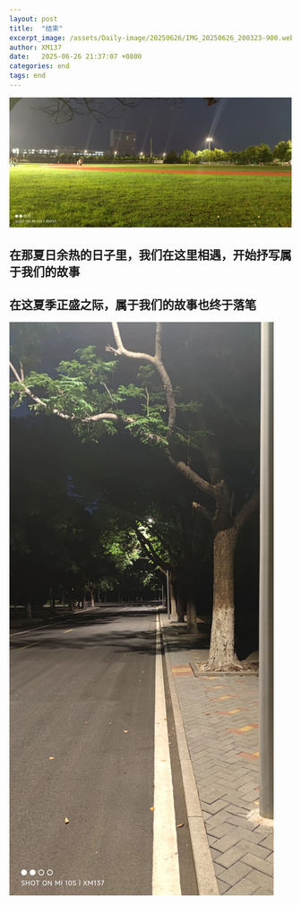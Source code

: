 ```yaml
---
layout: post
title:  "结束"
excerpt_image: /assets/Daily-image/20250626/IMG_20250626_200323-900.webp
author: XM137
date:   2025-06-26 21:37:07 +0800
categories: end
tags: end
---
```


![](/assets/Daily-image/20250626/IMG_20250626_200323.webp)
## 在那夏日余热的日子里，我们在这里相遇，开始抒写属于我们的故事
## 在这夏季正盛之际，属于我们的故事也终于落笔
![](/assets/Daily-image/20250626/IMG_20250626_200733.webp)
